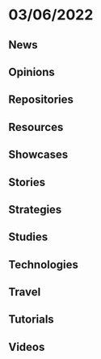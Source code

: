 # 03/06/2022

## News

## Opinions

## Repositories

## Resources

## Showcases


## Stories


## Strategies


## Studies

## Technologies

## Travel

## Tutorials

## Videos
